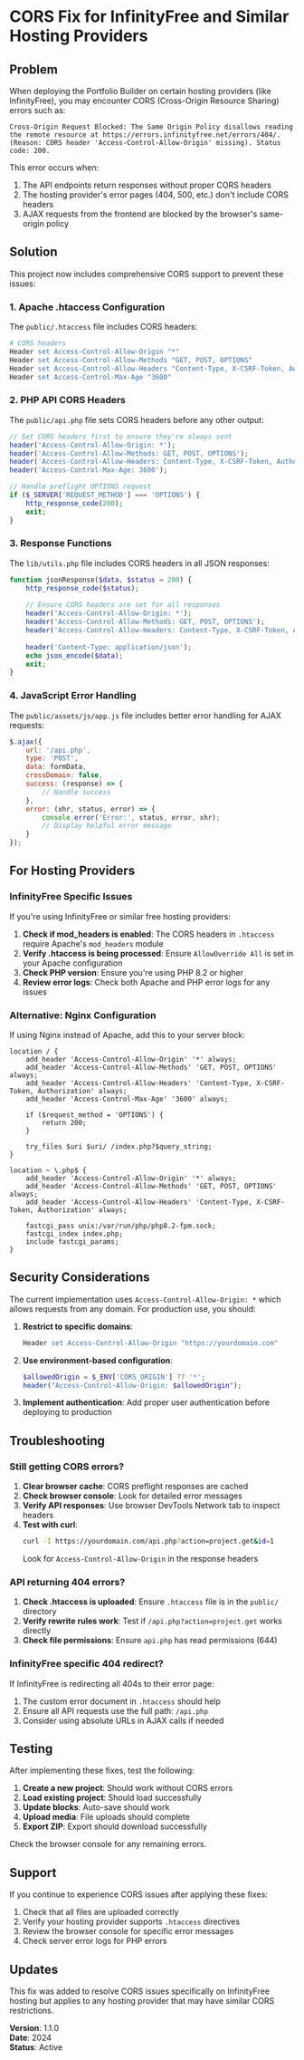 # CORS Fix for InfinityFree and Similar Hosting Providers

## Problem

When deploying the Portfolio Builder on certain hosting providers (like InfinityFree), you may encounter CORS (Cross-Origin Resource Sharing) errors such as:

```
Cross-Origin Request Blocked: The Same Origin Policy disallows reading the remote resource at https://errors.infinityfree.net/errors/404/. (Reason: CORS header 'Access-Control-Allow-Origin' missing). Status code: 200.
```

This error occurs when:
1. The API endpoints return responses without proper CORS headers
2. The hosting provider's error pages (404, 500, etc.) don't include CORS headers
3. AJAX requests from the frontend are blocked by the browser's same-origin policy

## Solution

This project now includes comprehensive CORS support to prevent these issues:

### 1. Apache .htaccess Configuration

The `public/.htaccess` file includes CORS headers:

```apache
# CORS headers
Header set Access-Control-Allow-Origin "*"
Header set Access-Control-Allow-Methods "GET, POST, OPTIONS"
Header set Access-Control-Allow-Headers "Content-Type, X-CSRF-Token, Authorization"
Header set Access-Control-Max-Age "3600"
```

### 2. PHP API CORS Headers

The `public/api.php` file sets CORS headers before any other output:

```php
// Set CORS headers first to ensure they're always sent
header('Access-Control-Allow-Origin: *');
header('Access-Control-Allow-Methods: GET, POST, OPTIONS');
header('Access-Control-Allow-Headers: Content-Type, X-CSRF-Token, Authorization');
header('Access-Control-Max-Age: 3600');

// Handle preflight OPTIONS request
if ($_SERVER['REQUEST_METHOD'] === 'OPTIONS') {
    http_response_code(200);
    exit;
}
```

### 3. Response Functions

The `lib/utils.php` file includes CORS headers in all JSON responses:

```php
function jsonResponse($data, $status = 200) {
    http_response_code($status);
    
    // Ensure CORS headers are set for all responses
    header('Access-Control-Allow-Origin: *');
    header('Access-Control-Allow-Methods: GET, POST, OPTIONS');
    header('Access-Control-Allow-Headers: Content-Type, X-CSRF-Token, Authorization');
    
    header('Content-Type: application/json');
    echo json_encode($data);
    exit;
}
```

### 4. JavaScript Error Handling

The `public/assets/js/app.js` file includes better error handling for AJAX requests:

```javascript
$.ajax({
    url: '/api.php',
    type: 'POST',
    data: formData,
    crossDomain: false,
    success: (response) => {
        // Handle success
    },
    error: (xhr, status, error) => {
        console.error('Error:', status, error, xhr);
        // Display helpful error message
    }
});
```

## For Hosting Providers

### InfinityFree Specific Issues

If you're using InfinityFree or similar free hosting providers:

1. **Check if mod_headers is enabled**: The CORS headers in `.htaccess` require Apache's `mod_headers` module
2. **Verify .htaccess is being processed**: Ensure `AllowOverride All` is set in your Apache configuration
3. **Check PHP version**: Ensure you're using PHP 8.2 or higher
4. **Review error logs**: Check both Apache and PHP error logs for any issues

### Alternative: Nginx Configuration

If using Nginx instead of Apache, add this to your server block:

```nginx
location / {
    add_header 'Access-Control-Allow-Origin' '*' always;
    add_header 'Access-Control-Allow-Methods' 'GET, POST, OPTIONS' always;
    add_header 'Access-Control-Allow-Headers' 'Content-Type, X-CSRF-Token, Authorization' always;
    add_header 'Access-Control-Max-Age' '3600' always;
    
    if ($request_method = 'OPTIONS') {
        return 200;
    }
    
    try_files $uri $uri/ /index.php?$query_string;
}

location ~ \.php$ {
    add_header 'Access-Control-Allow-Origin' '*' always;
    add_header 'Access-Control-Allow-Methods' 'GET, POST, OPTIONS' always;
    add_header 'Access-Control-Allow-Headers' 'Content-Type, X-CSRF-Token, Authorization' always;
    
    fastcgi_pass unix:/var/run/php/php8.2-fpm.sock;
    fastcgi_index index.php;
    include fastcgi_params;
}
```

## Security Considerations

The current implementation uses `Access-Control-Allow-Origin: *` which allows requests from any domain. For production use, you should:

1. **Restrict to specific domains**:
   ```apache
   Header set Access-Control-Allow-Origin "https://yourdomain.com"
   ```

2. **Use environment-based configuration**:
   ```php
   $allowedOrigin = $_ENV['CORS_ORIGIN'] ?? '*';
   header("Access-Control-Allow-Origin: $allowedOrigin");
   ```

3. **Implement authentication**: Add proper user authentication before deploying to production

## Troubleshooting

### Still getting CORS errors?

1. **Clear browser cache**: CORS preflight responses are cached
2. **Check browser console**: Look for detailed error messages
3. **Verify API responses**: Use browser DevTools Network tab to inspect headers
4. **Test with curl**:
   ```bash
   curl -I https://yourdomain.com/api.php?action=project.get&id=1
   ```
   Look for `Access-Control-Allow-Origin` in the response headers

### API returning 404 errors?

1. **Check .htaccess is uploaded**: Ensure `.htaccess` file is in the `public/` directory
2. **Verify rewrite rules work**: Test if `/api.php?action=project.get` works directly
3. **Check file permissions**: Ensure `api.php` has read permissions (644)

### InfinityFree specific 404 redirect?

If InfinityFree is redirecting all 404s to their error page:

1. The custom error document in `.htaccess` should help
2. Ensure all API requests use the full path: `/api.php`
3. Consider using absolute URLs in AJAX calls if needed

## Testing

After implementing these fixes, test the following:

1. **Create a new project**: Should work without CORS errors
2. **Load existing project**: Should load successfully
3. **Update blocks**: Auto-save should work
4. **Upload media**: File uploads should complete
5. **Export ZIP**: Export should download successfully

Check the browser console for any remaining errors.

## Support

If you continue to experience CORS issues after applying these fixes:

1. Check that all files are uploaded correctly
2. Verify your hosting provider supports `.htaccess` directives
3. Review the browser console for specific error messages
4. Check server error logs for PHP errors

## Updates

This fix was added to resolve CORS issues specifically on InfinityFree hosting but applies to any hosting provider that may have similar CORS restrictions.

**Version**: 1.1.0  
**Date**: 2024  
**Status**: Active
